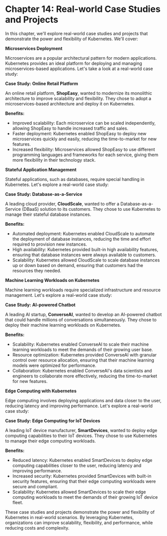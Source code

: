 # **Chapter 14: Real-world Case Studies and Projects**

In this chapter, we'll explore real-world case studies and projects that demonstrate the power and flexibility of Kubernetes. We'll cover:

**Microservices Deployment**

Microservices are a popular architectural pattern for modern applications. Kubernetes provides an ideal platform for deploying and managing microservices-based applications. Let's take a look at a real-world case study:

**Case Study:** **Online Retail Platform**

An online retail platform, **ShopEasy**, wanted to modernize its monolithic architecture to improve scalability and flexibility. They chose to adopt a microservices-based architecture and deploy it on Kubernetes.

**Benefits:**

- Improved scalability: Each microservice can be scaled independently, allowing ShopEasy to handle increased traffic and sales.
- Faster deployment: Kubernetes enabled ShopEasy to deploy new microservices quickly and easily, reducing the time-to-market for new features.
- Increased flexibility: Microservices allowed ShopEasy to use different programming languages and frameworks for each service, giving them more flexibility in their technology stack.

**Stateful Application Management**

Stateful applications, such as databases, require special handling in Kubernetes. Let's explore a real-world case study:

**Case Study:** **Database-as-a-Service**

A leading cloud provider, **CloudScale**, wanted to offer a Database-as-a-Service (DBaaS) solution to its customers. They chose to use Kubernetes to manage their stateful database instances.

**Benefits:**

- Automated deployment: Kubernetes enabled CloudScale to automate the deployment of database instances, reducing the time and effort required to provision new instances.
- High availability: Kubernetes provided built-in high availability features, ensuring that database instances were always available to customers.
- Scalability: Kubernetes allowed CloudScale to scale database instances up or down based on demand, ensuring that customers had the resources they needed.

**Machine Learning Workloads on Kubernetes**

Machine learning workloads require specialized infrastructure and resource management. Let's explore a real-world case study:

**Case Study:** **AI-powered Chatbot**

A leading AI startup, **ConverseAI**, wanted to develop an AI-powered chatbot that could handle millions of conversations simultaneously. They chose to deploy their machine learning workloads on Kubernetes.

**Benefits:**

- Scalability: Kubernetes enabled ConverseAI to scale their machine learning workloads to meet the demands of their growing user base.
- Resource optimization: Kubernetes provided ConverseAI with granular control over resource allocation, ensuring that their machine learning models were optimized for performance.
- Collaboration: Kubernetes enabled ConverseAI's data scientists and engineers to collaborate more effectively, reducing the time-to-market for new features.

**Edge Computing with Kubernetes**

Edge computing involves deploying applications and data closer to the user, reducing latency and improving performance. Let's explore a real-world case study:

**Case Study:** **Edge Computing for IoT Devices**

A leading IoT device manufacturer, **SmartDevices**, wanted to deploy edge computing capabilities to their IoT devices. They chose to use Kubernetes to manage their edge computing workloads.

**Benefits:**

- Reduced latency: Kubernetes enabled SmartDevices to deploy edge computing capabilities closer to the user, reducing latency and improving performance.
- Increased security: Kubernetes provided SmartDevices with built-in security features, ensuring that their edge computing workloads were secure and compliant.
- Scalability: Kubernetes allowed SmartDevices to scale their edge computing workloads to meet the demands of their growing IoT device fleet.

These case studies and projects demonstrate the power and flexibility of Kubernetes in real-world scenarios. By leveraging Kubernetes, organizations can improve scalability, flexibility, and performance, while reducing costs and complexity.
